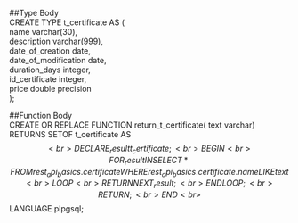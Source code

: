 ##Type Body<br>
CREATE TYPE t_certificate AS (<br>
                                 name varchar(30),<br>
                                 description varchar(999),<br>
                                 date_of_creation date,<br>
                                 date_of_modification date,<br>
                                 duration_days integer,<br>
                                 id_certificate integer,<br>
                                 price double precision<br>
                             );<br>

##Function Body<br>
CREATE OR REPLACE FUNCTION return_t_certificate( text varchar) RETURNS SETOF t_certificate AS<br>
$$ <br>
DECLARE _result t_certificate;<br>
BEGIN<br>
    FOR _result IN SELECT * FROM rest_api_basics.certificate WHERE rest_api_basics.certificate.name LIKE text<br>
        LOOP<br>
            RETURN NEXT _result;<br>
        END LOOP;<br>
    RETURN;<br>
END<br>
$$ LANGUAGE plpgsql;<br>
